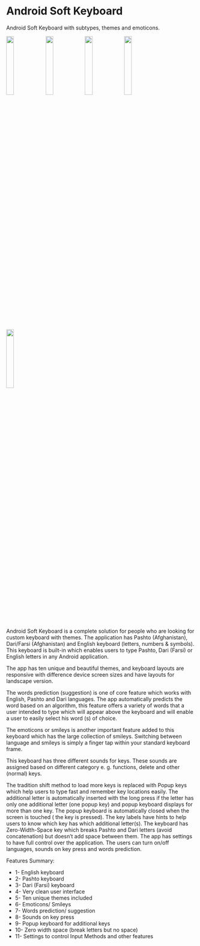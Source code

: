 # Android Soft Keyboard
Android Soft Keyboard with subtypes, themes and emoticons.

<img src="https://lh3.googleusercontent.com/uJYQkKG-4Gu5DeAY4UzPfdRf9NndQFucfQeiCTpyEcuQiOgVjMA6qJjC2-YLxVToFyk=h900" width="20%"/>  <img src="https://lh3.googleusercontent.com/_sekIj9dkJLiJ-_38dx8pt93N04UKXCa-fEgEVWXyhPP6hSZauZj4g1tLVCIvZ3N1Ftj=h900" width="20%"/>  <img src="https://lh3.googleusercontent.com/9gRwwBYrQRKN74JRhxX-1H26cwRm2sVDHeioWBxpmjZECYzjbseVHcDQEqM7Irg4ZfA=h900" width="20%"/>  <img src="https://lh3.googleusercontent.com/84cxfDjs6R5FWdx5zSVvOjUFNgTOru-hqwcHkeDqT7e3A3ssHbMXnwPdOlozAfSVt1NB=h900" width="20%"/>  <img src="https://lh3.googleusercontent.com/me93HPefOejoxCMJcwFwpudCMKsNX7dE5b85YZ4wwIDXUO54-5woe1H8YmnMnxg7Sw=h900" width="20%"/>  

Android Soft Keyboard is a complete solution for people who are looking for custom keyboard with themes. The application has Pashto (Afghanistan), Dari/Farsi (Afghanistan) and English keyboard (letters, numbers & symbols). This keyboard is built-in which enables users to type Pashto, Dari (Farsi) or English letters in any Android application. 

The app has ten unique and beautiful themes, and keyboard layouts are responsive with difference device screen sizes and have layouts for landscape version.

The words prediction (suggestion) is one of core feature which works with English, Pashto and Dari languages. The app automatically predicts the word based on an algorithm, this feature offers a variety of words that a user intended to type which will appear above the keyboard and will enable a user to easily select his word (s) of choice.

The emoticons or smileys is another important feature added to this keyboard which has the large collection of smileys. Switching between language and smileys is simply a finger tap within your standard keyboard frame. 

This keyboard has three different sounds for keys. These sounds are assigned based on different category e. g. functions, delete and other (normal) keys.

The tradition shift method to load more keys is replaced with Popup keys which help users to type fast and remember key locations easily. The additional letter is automatically inserted with the long press if the letter has only one additional letter (one popup key) and popup keyboard displays for more than one key. The popup keyboard is automatically closed when the screen is touched ( the key is pressed). The key labels have hints to help users to know which key has which additional letter(s).
The keyboard has Zero-Width-Space key which breaks Pashto and Dari letters (avoid concatenation) but doesn’t add space between them.
The app has settings to have full control over the application. The users can turn on/off languages, sounds on key press and words prediction.

Features Summary:
<ul>
<li>1- English keyboard</li>
<li>2- Pashto keyboard</li>
<li>3- Dari (Farsi) keyboard</li>
<li>4- Very clean user interface</li>
<li>5- Ten unique themes included</li>
<li>6- Emoticons/ Smileys</li>
<li>7- Words prediction/ suggestion</li>
<li>8- Sounds on key press</li>
<li>9- Popup keyboard for additional keys</li>
<li>10- Zero width space (break letters but no space)</li>
<li>11- Settings to control Input Methods and other features</li>
</ul>


